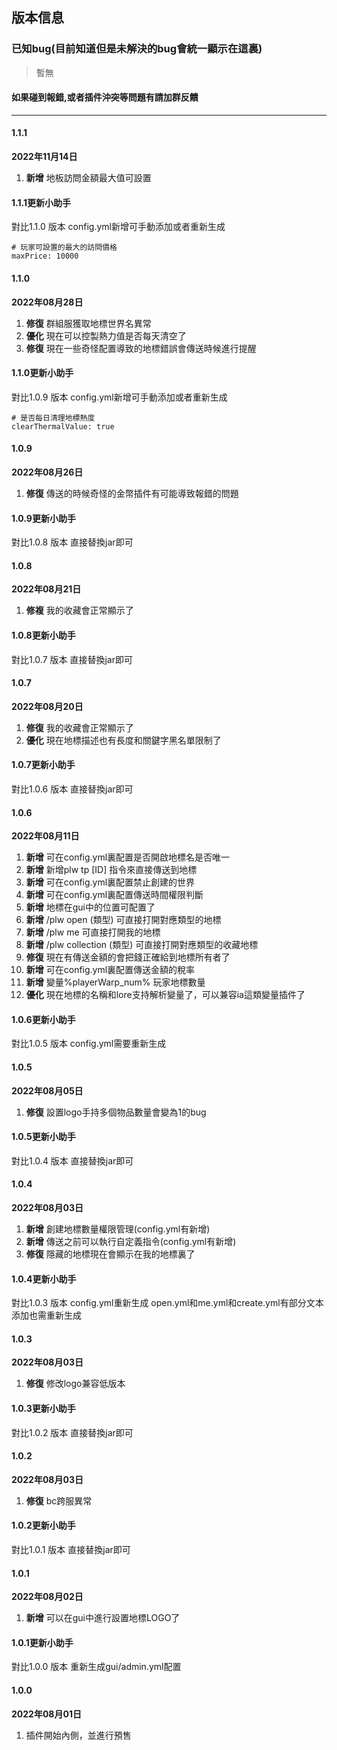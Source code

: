 ## 版本信息

### 已知bug(目前知道但是未解決的bug會統一顯示在這裏)

> 暫無

#### 如果碰到報錯,或者插件沖突等問題有請加群反饋

------------
#### 1.1.1
**2022年11月14日**
1. **新增** 地板訪問金額最大值可設置

#### 1.1.1更新小助手
對比1.1.0 版本 config.yml新增可手動添加或者重新生成
```
# 玩家可設置的最大的訪問價格
maxPrice: 10000
```

#### 1.1.0
**2022年08月28日**
1. **修復** 群組服獲取地標世界名異常
2. **優化** 現在可以控製熱力值是否每天清空了
3. **修復** 現在一些奇怪配置導致的地標錯誤會傳送時候進行提醒

#### 1.1.0更新小助手
對比1.0.9 版本 config.yml新增可手動添加或者重新生成
```
# 是否每日清理地標熱度
clearThermalValue: true
```

#### 1.0.9
**2022年08月26日**
1. **修復** 傳送的時候奇怪的金幣插件有可能導致報錯的問題

#### 1.0.9更新小助手
對比1.0.8 版本 直接替換jar即可

#### 1.0.8
**2022年08月21日**
1. **修複** 我的收藏會正常顯示了

#### 1.0.8更新小助手
對比1.0.7 版本 直接替換jar即可

#### 1.0.7
**2022年08月20日**
1. **修復** 我的收藏會正常顯示了
2. **優化** 現在地標描述也有長度和關鍵字黑名單限制了

#### 1.0.7更新小助手
對比1.0.6 版本 直接替換jar即可

#### 1.0.6
**2022年08月11日**
1. **新增** 可在config.yml裏配置是否開啟地標名是否唯一
2. **新增** 新增plw tp [ID] 指令來直接傳送到地標
3. **新增** 可在config.yml裏配置禁止創建的世界
4. **新增** 可在config.yml裏配置傳送時間權限判斷
5. **新增** 地標在gui中的位置可配置了
6. **新增** /plw open (類型) 可直接打開對應類型的地標
7. **新增** /plw me 可直接打開我的地標
8. **新增** /plw collection (類型) 可直接打開對應類型的收藏地標
9. **修復** 現在有傳送金額的會把錢正確給到地標所有者了
10. **新增** 可在config.yml裏配置傳送金額的稅率
11. **新增** 變量%playerWarp_num% 玩家地標數量
12. **優化** 現在地標的名稱和lore支持解析變量了，可以兼容ia這類變量插件了

#### 1.0.6更新小助手
對比1.0.5 版本 config.yml需要重新生成

#### 1.0.5
**2022年08月05日**
1. **修復** 設置logo手持多個物品數量會變為1的bug

#### 1.0.5更新小助手
對比1.0.4 版本 直接替換jar即可

#### 1.0.4
**2022年08月03日**
1. **新增** 創建地標數量權限管理(config.yml有新增)
2. **新增** 傳送之前可以執行自定義指令(config.yml有新增)
3. **修復** 隱藏的地標現在會顯示在我的地標裏了

#### 1.0.4更新小助手
對比1.0.3 版本 config.yml重新生成
open.yml和me.yml和create.yml有部分文本添加也需重新生成

#### 1.0.3
**2022年08月03日**
1. **修復** 修改logo兼容低版本

#### 1.0.3更新小助手
對比1.0.2 版本 直接替換jar即可

#### 1.0.2
**2022年08月03日**
1. **修復** bc跨服異常

#### 1.0.2更新小助手
對比1.0.1 版本 直接替換jar即可

#### 1.0.1
**2022年08月02日**
1. **新增** 可以在gui中進行設置地標LOGO了

#### 1.0.1更新小助手
對比1.0.0 版本 重新生成gui/admin.yml配置

#### 1.0.0
**2022年08月01日**
1. 插件開始內側，並進行預售